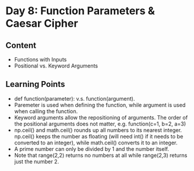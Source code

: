 # Day 8: Function Parameters & Caesar Cipher
## Content
* Functions with Inputs
* Positional vs. Keyword Arguments

## Learning Points
* def function(parameter): v.s. function(argument).
* Paremeter is used when defining the function, while argument is used when calling the function. 
* Keyword arguments allow the repositioning of arguments. The order of the positional arguments does not matter, e.g. function(c=1, b=2, a=3) 
* np.ceil() and math.ceil() rounds up all numbers to its nearest integer. np.ceil() keeps the number as floating (will need int() if it needs to be converted to an integer), while math.ceil() converts it to an integer. 
* A prime number can only be divided by 1 and the number itself. 
* Note that range(2,2) returns no numbers at all while range(2,3) returns just the number 2.
